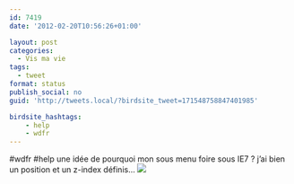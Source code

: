 ```yaml
---
id: 7419
date: '2012-02-20T10:56:26+01:00'

layout: post
categories:
  - Vis ma vie
tags:
  - tweet
format: status
publish_social: no
guid: 'http://tweets.local/?birdsite_tweet=171548758847401985'

birdsite_hashtags:
    - help
    - wdfr
---
```


\#wdfr #help une idée de pourquoi mon sous menu foire sous IE7 ? j’ai bien un position et un z-index définis… ![](http://tweets.local/wp-content/uploads/twitter-archive/tweets_media/171548758847401985-AmF2r_FCMAAs6h5.jpg)